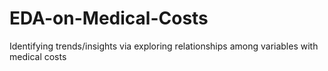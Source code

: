 # EDA-on-Medical-Costs
Identifying trends/insights via exploring relationships among variables with medical costs
